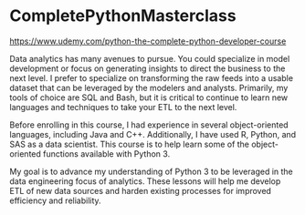 # CompletePythonMasterclass
https://www.udemy.com/python-the-complete-python-developer-course

Data analytics has many avenues to pursue. You could specialize in model development or focus on generating insights to direct the business to the next level. I prefer to specialize on transforming the raw feeds into a usable dataset that can be leveraged by the modelers and analysts. Primarily, my tools of choice are SQL and Bash, but it is critical to continue to learn new languages and techniques to take your ETL to the next level.

Before enrolling in this course, I had experience in several object-oriented languages, including Java and C++. Additionally, I have used R, Python, and SAS as a data scientist. This course is to help learn some of the object-oriented functions available with Python 3.

My goal is to advance my understanding of Python 3 to be leveraged in the data engineering focus of analytics. These lessons will help me develop ETL of new data sources and harden existing processes for improved efficiency and reliability.
